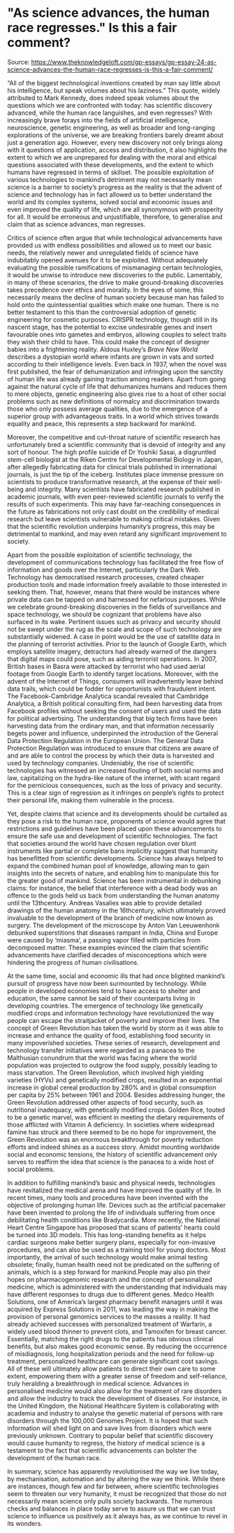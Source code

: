 # "As science advances, the human race regresses." Is this a fair comment?

Source: https://www.theknowledgeloft.com/gp-essays/gp-essay-24-as-science-advances-the-human-race-regresses-is-this-a-fair-comment/

 “All of the biggest technological inventions created by man say little about his intelligence, but speak volumes about his laziness.” This quote, widely attributed to Mark Kennedy, does indeed speak volumes about the questions which we are confronted with today: has scientific discovery advanced, while the human race languishes, and even regresses? With increasingly brave forays into the fields of artificial intelligence, neuroscience, genetic engineering, as well as broader and long-ranging explorations of the universe, we are breaking frontiers barely dreamt about just a generation ago. However, every new discovery not only brings along with it questions of application, access and distribution, it also highlights the extent to which we are unprepared for dealing with the moral and ethical questions associated with these developments, and the extent to which humans have regressed in terms of skillset. The possible exploitation of various technologies to mankind’s detriment may not necessarily mean science is a barrier to society’s progress as the reality is that the advent of science and technology has in fact allowed us to better understand the world and its complex systems, solved social and economic issues and even improved the quality of life, which are all synonymous with prosperity for all. It would be erroneous and unjustifiable, therefore, to generalise and claim that as science advances, man regresses. 

Critics of science often argue that while technological advancements have provided us with endless possibilities and allowed us to meet our basic needs, the relatively newer and unregulated fields of science have indubitably opened avenues for it to be exploited. Without adequately evaluating the possible ramifications of mismanaging certain technologies, it would be unwise to introduce new discoveries to the public. Lamentably, in many of these scenarios, the drive to make ground-breaking discoveries takes precedence over ethics and morality. In the eyes of some, this necessarily means the decline of human society because man has failed to hold onto the quintessential qualities which make one human. There is no better testament to this than the controversial adoption of genetic engineering for cosmetic purposes. CRISPR technology, though still in its nascent stage, has the potential to excise undesirable genes and insert favourable ones into gametes and embryos, allowing couples to select traits they wish their child to have. This could make the concept of designer babies into a frightening reality. Aldous Huxley’s *Brave New World* describes a dystopian world where infants are grown in vats and sorted according to their intelligence levels. Even back in 1937, when the novel was first published, the fear of dehumanization and infringing upon the sanctity of human life was already gaining traction among readers. Apart from going against the natural cycle of life that dehumanizes humans and reduces them to mere objects, genetic engineering also gives rise to a host of other social problems such as new definitions of normalcy and discrimination towards those who only possess average qualities, due to the emergence of a superior group with advantageous traits. In a world which strives towards equality and peace, this represents a step backward for mankind.

Moreover, the competitive and cut-throat nature of scientific research has unfortunately bred a scientific community that is devoid of integrity and any sort of honour. The high profile suicide of Dr Yoshiki Sasai, a disgruntled stem-cell biologist at the Riken Centre for Developmental Biology in Japan, after allegedly fabricating data for clinical trials published in international journals, is just the tip of the iceberg. Institutes place immense pressure on scientists to produce transformative research, at the expense of their well-being and integrity. Many scientists have fabricated research published in academic journals, with even peer-reviewed scientific journals to verify the results of such experiments. This may have far-reaching consequences in the future as fabrications not only cast doubt on the credibility of medical research but leave scientists vulnerable to making critical mistakes. Given that the scientific revolution underpins humanity’s progress, this may be detrimental to mankind, and may even retard any significant improvement to society. 

Apart from the possible exploitation of scientific technology, the development of communications technology has facilitated the free flow of information and goods over the Internet, particularly the Dark Web. Technology has democratised research processes, created cheaper production tools and made information freely available to those interested in seeking them. That, however, means that there would be instances where private data can be tapped on and harnessed for nefarious purposes. While we celebrate ground-breaking discoveries in the fields of surveillance and space technology, we should be cognizant that problems have also surfaced in its wake. Pertinent issues such as privacy and security should not be swept under the rug as the scale and scope of such technology are substantially widened. A case in point would be the use of satellite data in the planning of terrorist activities. Prior to the launch of Google Earth, which employs satellite imagery, detractors had already warned of the dangers that digital maps could pose, such as aiding terrorist operations. In 2007, British bases in Basra were attacked by terrorist who had used aerial footage from Google Earth to identify target locations. Moreover, with the advent of the Internet of Things, consumers will inadvertently leave behind data trails, which could be fodder for opportunists with fraudulent intent. The Facebook-Cambridge Analytica scandal revealed that Cambridge Analytica, a British political consulting firm, had been harvesting data from Facebook profiles without seeking the consent of users and used the data for political advertising. The understanding that big tech firms have been harvesting data from the ordinary man, and that information necessarily begets power and influence, underpinned the introduction of the General Data Protection Regulation in the European Union. The General Data Protection Regulation was introduced to ensure that citizens are aware of and are able to control the process by which their data is harvested and used by technology companies. Undeniably, the rise of scientific technologies has witnessed an increased flouting of both social norms and law, capitalizing on the hydra-like nature of the internet, with scant regard for the pernicious consequences, such as the loss of privacy and security. This is a clear sign of regression as it infringes on people’s rights to protect their personal life, making them vulnerable in the process. 

Yet, despite claims that science and its developments should be curtailed as they pose a risk to the human race, proponents of science would agree that restrictions and guidelines have been placed upon these advancements to ensure the safe use and development of scientific technologies. The fact that societies around the world have chosen regulation over blunt instruments like partial or complete bans implicitly suggest that humanity has benefitted from scientific developments. Science has always helped to expand the combined human pool of knowledge, allowing man to gain insights into the secrets of nature, and enabling him to manipulate this for the greater good of mankind. Science has been instrumental in debunking claims: for instance, the belief that interference with a dead body was an offence to the gods held us back from understanding the human anatomy until the 13thcentury. Andreas Vasalies was able to provide detailed drawings of the human anatomy in the 16thcentury, which ultimately proved invaluable to the development of the branch of medicine now known as surgery. The development of the microscope by Anton Van Leeuwenhonk debunked superstitions that diseases rampant in India, China and Europe were caused by ‘miasma’, a passing vapor filled with particles from decomposed matter. These examples evinced the claim that scientific advancements have clarified decades of misconceptions which were hindering the progress of human civilisations.

At the same time, social and economic ills that had once blighted mankind’s pursuit of progress have now been surmounted by technology. While people in developed economies tend to have access to shelter and education, the same cannot be said of their counterparts living in developing countries. The emergence of technology like genetically modified crops and information technology have revolutionized the way people can escape the straitjacket of poverty and improve their lives. The concept of Green Revolution has taken the world by storm as it was able to increase and enhance the quality of food, establishing food security in many impoverished societies. These series of research, development and technology transfer initiatives were regarded as a panacea to the Malthusian conundrum that the world was facing where the world population was projected to outgrow the food supply, possibly leading to mass starvation. The Green Revolution, which involved high yielding varieties (HYVs) and genetically modified crops, resulted in an exponential increase in global cereal production by 280% and in global consumption per capita by 25% between 1961 and 2004. Besides addressing hunger, the Green Revolution addressed other aspects of food security, such as nutritional inadequacy, with genetically modified crops. Golden Rice, touted to be a genetic marvel, was efficient in meeting the dietary requirements of those afflicted with Vitamin A deficiency. In societies where widespread famine has struck and there seemed to be no hope for improvement, the Green Revolution was an enormous breakthrough for poverty reduction efforts and indeed shines as a success story. Amidst mounting worldwide social and economic tensions, the history of scientific advancement only serves to reaffirm the idea that science is the panacea to a wide host of social problems.

In addition to fulfilling mankind’s basic and physical needs, technologies have revitalized the medical arena and have improved the quality of life. In recent times, many tools and procedures have been invented with the objective of prolonging human life. Devices such as the artificial pacemaker have been invented to prolong the life of individuals suffering from once debilitating health conditions like Bradycardia. More recently, the National Heart Centre Singapore has proposed that scans of patients’ hearts could be turned into 3D models. This has long-standing benefits as it helps cardiac surgeons make better surgery plans, especially for non-invasive procedures, and can also be used as a training tool for young doctors. Most importantly, the arrival of such technology would make animal testing obsolete; finally, human health need not be predicated on the suffering of animals, which is a step forward for mankind.People may also pin their hopes on pharmacogenomic research and the concept of personalized medicine, which is administered with the understanding that individuals may have different responses to drugs due to different genes. Medco Health Solutions, one of America’s largest pharmacy benefit managers until it was acquired by Express Solutions in 2011, was leading the way in making the provision of personal genomics services to the masses a reality. It had already achieved successes with personalized treatment of Warfarin, a widely used blood thinner to prevent clots, and Tamoxifen for breast cancer. Essentially, matching the right drugs to the patients has obvious clinical benefits, but also makes good economic sense. By reducing the occurrence of misdiagnosis, long hospitalization periods and the need for follow-up treatment, personalized healthcare can generate significant cost savings. All of these will ultimately allow patients to direct their own care to some extent, empowering them with a greater sense of freedom and self-reliance, truly heralding a breakthrough in medical science. Advances in personalised medicine would also allow for the treatment of rare disorders and allow the industry to track the development of diseases. For instance, in the United Kingdom, the National Healthcare System is collaborating with academia and industry to analyse the genetic material of persons with rare disorders through the 100,000 Genomes Project. It is hoped that such information will shed light on and save lives from disorders which were previously unknown. Contrary to popular belief that scientific discovery would cause humanity to regress, the history of medical science is a testament to the fact that scientific advancements can bolster the development of the human race. 

In summary, science has apparently revolutionised the way we live today, by mechanisation, automation and by altering the way we think. While there are instances, though few and far between, where scientific technologies seem to threaten our very humanity, it must be recognized that those do not necessarily mean science only pulls society backwards. The numerous checks and balances in place today serve to assure us that we can trust science to influence us positively as it always has, as we continue to revel in its wonders. 